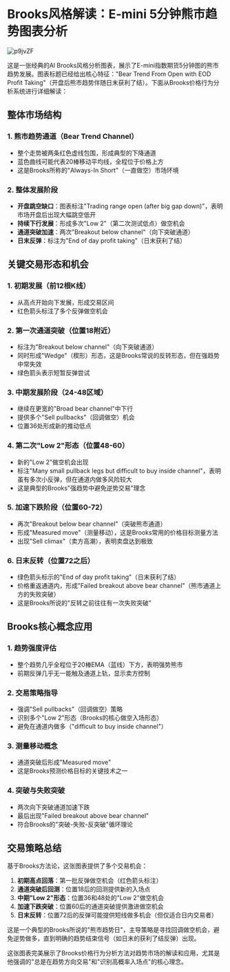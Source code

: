# Brooks风格解读：E-mini 5分钟熊市趋势图表分析

![p9jvZF](https://img.forecho.com/p9jvZF.png)

这是一张经典的Al Brooks风格分析图表，展示了E-mini指数期货5分钟图的熊市趋势发展。图表标题已经给出核心特征："Bear Trend From Open with EOD Profit Taking"（开盘后熊市趋势伴随日末获利了结）。下面从Brooks价格行为分析系统进行详细解读：

## 整体市场结构

### 1. 熊市趋势通道（Bear Trend Channel）
- 整个走势被两条红色虚线包围，形成典型的下降通道
- 蓝色曲线可能代表20棒移动平均线，全程位于价格上方
- 这是Brooks所称的"Always-In Short"（一直做空）市场环境

### 2. 整体发展阶段
- **开盘跳空缺口**：图表标注"Trading range open (after big gap down)"，表明市场开盘后出现大幅跳空低开
- **持续下行发展**：形成多次"Low 2"（第二次测试低点）做空机会
- **通道突破加速**：两次"Breakout below channel"（向下突破通道）
- **日末反弹**：标注为"End of day profit taking"（日末获利了结）

## 关键交易形态和机会

### 1. 初期发展（前12根K线）
- 从高点开始向下发展，形成交易区间
- 红色箭头标注了多个反弹做空机会

### 2. 第一次通道突破（位置18附近）
- 标注为"Breakout below channel"（向下突破通道）
- 同时形成"Wedge"（楔形）形态，这是Brooks常说的反转形态，但在强趋势中常失效
- 绿色箭头表示短暂反弹尝试

### 3. 中期发展阶段（24-48区域）
- 继续在更宽的"Broad bear channel"中下行
- 提供多个"Sell pullbacks"（回调做空）机会
- 位置36处形成新的推动低点

### 4. 第二次"Low 2"形态（位置48-60）
- 新的"Low 2"做空机会出现
- 标注"Many small pullback legs but difficult to buy inside channel"，表明虽有多次小反弹，但在通道内做多风险较大
- 这是典型的Brooks"强趋势中避免逆势交易"理念

### 5. 加速下跌阶段（位置60-72）
- 再次"Breakout below bear channel"（突破熊市通道）
- 形成"Measured move"（测量移动），这是Brooks常用的价格目标测量方法
- 出现"Sell climax"（卖方高潮），表明卖盘达到极致

### 6. 日末反转（位置72之后）
- 绿色箭头标示的"End of day profit taking"（日末获利了结）
- 价格重返通道内，形成"Failed breakout above bear channel"（熊市通道上方的失败突破）
- 这是Brooks所说的"反转之前往往有一次失败突破"

## Brooks核心概念应用

### 1. 趋势强度评估
- 整个趋势几乎全程位于20棒EMA（蓝线）下方，表明强势熊市
- 前期反弹几乎无一能触及通道上轨，显示卖方控制

### 2. 交易策略指导
- 强调"Sell pullbacks"（回调做空）策略
- 识别多个"Low 2"形态（Brooks的核心做空入场形态）
- 避免在通道内做多（"difficult to buy inside channel"）

### 3. 测量移动概念
- 通道突破后形成"Measured move"
- 这是Brooks预测价格目标的关键技术之一

### 4. 突破与失败突破
- 两次向下突破通道加速下跌
- 最后出现"Failed breakout above bear channel"
- 符合Brooks的"突破-失败-反突破"循环理论

## 交易策略总结

基于Brooks方法论，这张图表提供了多个交易机会：

1. **初期高点回落**：第一批反弹做空机会（红色箭头标注）
2. **通道突破后回测**：位置18后的回测提供新的入场点
3. **中期"Low 2"形态**：位置36和48处的"Low 2"做空机会
4. **加速下跌突破**：位置60后的通道突破提供激进做空机会
5. **日末反转**：位置72后的反弹可能提供短线做多机会（但仅适合日内交易者）

这是一个典型的Brooks所说的"熊市趋势日"，主导策略是寻找回调做空机会，避免逆势做多，直到明确的趋势结束信号（如日末的获利了结反弹）出现。

这张图表完美展示了Brooks价格行为分析方法对趋势市场的解读和应用，尤其是他强调的"总是在趋势方向交易"和"识别高概率入场点"的核心理念。